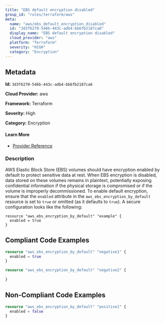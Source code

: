 ```yaml
---
title: "EBS default encryption disabled"
group_id: "rules/terraform/aws"
meta:
  name: "aws/ebs_default_encryption_disabled"
  id: "3d3f6270-546b-443c-adb4-bb6fb2187ca6"
  display_name: "EBS default encryption disabled"
  cloud_provider: "aws"
  platform: "Terraform"
  severity: "HIGH"
  category: "Encryption"
---
```

## Metadata

**Id:** `3d3f6270-546b-443c-adb4-bb6fb2187ca6`

**Cloud Provider:** aws

**Framework:** Terraform

**Severity:** High

**Category:** Encryption

#### Learn More

 - [Provider Reference](https://registry.terraform.io/providers/hashicorp/aws/latest/docs/resources/ebs_encryption_by_default)

### Description

 AWS Elastic Block Store (EBS) volumes should have encryption enabled by default to protect sensitive data at rest. When EBS encryption is disabled, data stored on these volumes remains in plaintext, potentially exposing confidential information if the physical storage is compromised or if the volume is improperly decommissioned. To enable default encryption, ensure that the `enabled` attribute in the `aws_ebs_encryption_by_default` resource is set to `true` or omitted (as it defaults to `true`). A secure configuration looks like the following: 
```
resource "aws_ebs_encryption_by_default" "example" {
  enabled = true
}
```


## Compliant Code Examples
```terraform
resource "aws_ebs_encryption_by_default" "negative1" {
  enabled = true
}

resource "aws_ebs_encryption_by_default" "negative2" {
  
}
```
## Non-Compliant Code Examples
```terraform
resource "aws_ebs_encryption_by_default" "positive1" {
  enabled = false
}
```